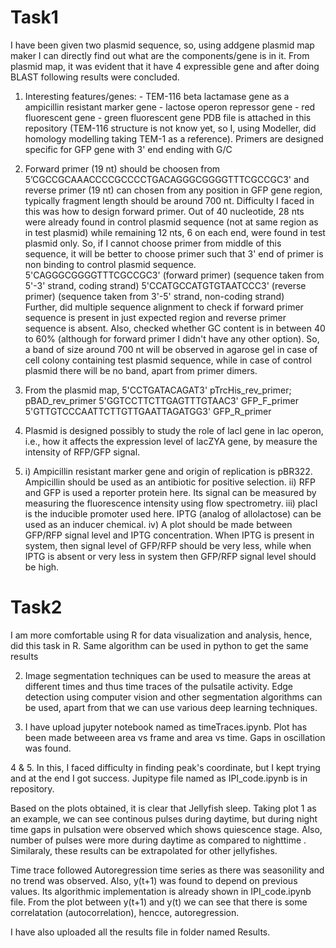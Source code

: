 # Task1
I have been given two plasmid sequence, so, using addgene plasmid map maker I can directly find out what are the components/gene is in it. From plasmid map, it was evident that it have 4 expressible gene and after doing BLAST following results were concluded. 

1. Interesting features/genes: - TEM-116 beta lactamase gene as a ampicillin resistant marker gene
                               - lactose operon repressor gene
                               - red fluorescent gene
                               - green fluorescent gene
    PDB file is attached in this repository (TEM-116 structure is not know yet, so I, using Modeller, did  homology modelling taking TEM-1 as a reference).
Primers are designed specific for GFP gene with 3' end ending with G/C 

2. Forward primer (19 nt) should be choosen from   5’CGCCGCAAACCCCGCCCCTGACAGGGCGGGGTTTCGCCGC3' and reverse primer (19 nt) can chosen from any position in GFP gene region, typically fragment length should be around 700 nt. 
Difficulty I faced in this was how to design forward primer. Out of 40 nucleotide, 28 nts were already found in control plasmid sequence (not at same region as in test plasmid) while remaining 12 nts, 6 on each end, were found in test plasmid only. So, if I cannot choose primer from middle of this sequence, it will be better to choose primer such that 3' end of primer is non binding to control plasmid 
sequence.  
   5'CAGGGCGGGGTTTCGCCGC3' (forward primer) (sequence taken from 5'-3' strand, coding strand)
   5'CCATGCCATGTGTAATCCC3' (reverse primer) (sequence taken from 3'-5' strand, non-coding strand)   
Further, did multiple sequence alignment to check if forward primer sequence is present in just expected region and reverse primer sequence is absent. Also, checked whether GC content is in between 40 to 60% (although for forward primer I didn't have any other option).
So, a band of size around 700 nt will be observed in agarose gel in case of cell colony containing test plasmid sequence, while in case of control plasmid there will be no band, apart from primer dimers.

3. From the plasmid map,
   5'CCTGATACAGAT3' pTrcHis_rev_primer; pBAD_rev_primer
   5'GGTCCTTCTTGAGTTTGTAAC3' GFP_F_primer
   5'GTTGTCCCAATTCTTGTTGAATTAGATGG3' GFP_R_primer

4. Plasmid is designed possibly to study the role of lacI gene in lac operon, i.e., how it affects the expression level of lacZYA gene, by measure the intensity of RFP/GFP signal. 

5. i)  Ampicillin resistant marker gene and origin of replication is pBR322. Ampicillin should be used as an antibiotic for positive selection.
  ii)  RFP and GFP is used a reporter protein here. Its signal can be measured by measuring the fluorescence intensity using flow spectrometry.
 iii)  placI is the inducible promoter used here. IPTG (analog of allolactose) can be used as an inducer chemical.
  iv)  A plot should be made between GFP/RFP signal level and IPTG concentration. When IPTG is present in system, then signal level of GFP/RFP should be very less, while when IPTG is absent or very less in system then GFP/RFP signal level should be high.
       
# Task2
I am more comfortable using R for data visualization and analysis, hence, did this task in R. Same algorithm can be used in python to get the same results

2. Image segmentation techniques can be used to measure the areas at different times and thus time traces of the pulsatile activity. Edge detection using computer vision and other segmentation algorithms can be used, apart from that we can use various deep learning techniques. 

3. I have upload jupyter notebook named as timeTraces.ipynb. Plot has been made betweeen area vs frame and area vs time. Gaps in oscillation was found.

4 & 5. In this, I faced difficulty in finding peak's coordinate, but I kept trying and at the end I got success. Jupitype file named as 
       IPI_code.ipynb is in repository.
       
Based on the plots obtained, it is clear that Jellyfish sleep. Taking plot 1 as an example, we can see continous pulses during daytime, but during night time gaps in pulsation were observed which shows quiescence stage. Also, number of pulses were more
during daytime as compared to nighttime . Similaraly, these results can be extrapolated for other jellyfishes.

Time trace followed Autoregression time series as there was seasonility and no trend was observed. Also, y(t+1) was found to depend on 
previous values. Its algorithmic implementation is already shown in IPI_code.ipynb file. From the plot between y(t+1) and y(t) we can see that there is some correlatation (autocorrelation), hencce, autoregression.

I have also uploaded all the results file in folder named Results.






